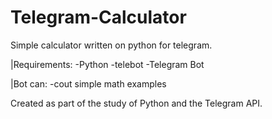 # Telegram-Calculator
Simple calculator written on python for telegram.


|Requirements: 
-Python 
-telebot 
-Telegram Bot 


|Bot can: 
-cout simple math examples



Created as part of the study of Python and the Telegram API.
